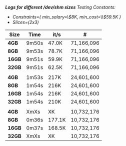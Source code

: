 ***Logs for different /dev/shm sizes***
*Testing Constants:*
 - *Constraints=\( min_salary=\\$8K, min_cost=\\$59.5K \)*
 - *Slices=\(2x3\)*
 

| Size | Time | it/s | # |
| --- | --- | --- | --- |
| **4GB** | 9m50s | 47.0K | 71,166,096 |
| **8GB** | 9m53s | 78.7K | 71,166,096 |
| **16GB** | 9m51s | 59.9K | 71,166,096 |
| **32GB** | 9m51s | 62.5K | 71,166,096 |
|  |  |  |  |
| **4GB** | 1m53s  |  217K | 24,601,600 |
| **8GB** | 1m54s  |  216K |  24,601,600 |
| **16GB** | 1m54s  |  216K | 24,601,600 |
| **32GB** | 1m54s  |  210K | 24,601,600 |
|  |  |  |  |
| **4GB** | XmXs  | XK | 10,732,176 |
| **8GB** | 0m36s  | 177.1K | 10,732,176 |
| **16GB** | 0m37s  | 168.5K | 10,732,176 |
| **32GB** | XmXs  | XK | 10,732,176 |